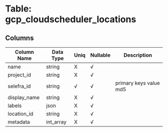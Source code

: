 # Table: gcp_cloudscheduler_locations

## Columns 

|  Column Name   |  Data Type  | Uniq | Nullable | Description | 
|  ----  | ----  | ----  | ----  | ---- | 
| name | string | X | √ |  | 
| project_id | string | X | √ |  | 
| selefra_id | string | √ | √ | primary keys value md5 | 
| display_name | string | X | √ |  | 
| labels | json | X | √ |  | 
| location_id | string | X | √ |  | 
| metadata | int_array | X | √ |  | 


